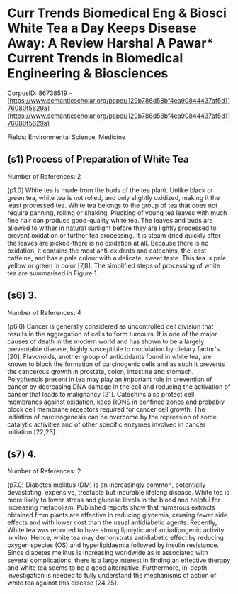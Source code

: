 # Curr Trends Biomedical Eng & Biosci White Tea a Day Keeps Disease Away: A Review Harshal A Pawar* Current Trends in Biomedical Engineering & Biosciences

CorpusID: 86738519 - [https://www.semanticscholar.org/paper/129b786d58bf4ea90844437af5d1176080f5629a](https://www.semanticscholar.org/paper/129b786d58bf4ea90844437af5d1176080f5629a)

Fields: Environmental Science, Medicine

## (s1) Process of Preparation of White Tea
Number of References: 2

(p1.0) White tea is made from the buds of the tea plant. Unlike black or green tea, white tea is not rolled, and only slightly oxidized, making it the least processed tea. White tea belongs to the group of tea that does not require panning, rolling or shaking. Plucking of young tea leaves with much fine hair can produce good-quality white tea. The leaves and buds are allowed to wither in natural sunlight before they are lightly processed to prevent oxidation or further tea processing. It is steam dried quickly after the leaves are picked-there is no oxidation at all. Because there is no oxidation, it contains the most anti-oxidants and catechins, the least caffeine, and has a pale colour with a delicate, sweet taste. This tea is pale yellow or green in color [7,8]. The simplified steps of processing of white tea are summarised in Figure 1.
## (s6) 3.
Number of References: 4

(p6.0) Cancer is generally considered as uncontrolled cell division that results in the aggregation of cells to form tumours. It is one of the major causes of death in the modern world and has shown to be a largely preventable disease, highly susceptible to modulation by dietary factor's [20]. Flavonoids, another group of antioxidants found in white tea, are known to block the formation of carcinogenic cells and as such it prevents the cancerous growth in prostate, colon, intestine and stomach. Polyphenols present in tea may play an important role in prevention of cancer by decreasing DNA damage in the cell and reducing the activation of cancer that leads to malignancy [21]. Catechins also protect cell membranes against oxidation, keep RONS in confined zones and probably block cell membrane receptors required for cancer cell growth. The initiation of carcinogenesis can be overcome by the repression of some catalytic activities and of other specific enzymes involved in cancer initiation [22,23].
## (s7) 4.
Number of References: 2

(p7.0) Diabetes mellitus (DM) is an increasingly common, potentially devastating, expensive, treatable but incurable lifelong disease. White tea is more likely to lower stress and glucose levels in the blood and helpful for increasing metabolism. Published reports show that numerous extracts obtained from plants are effective in reducing glycemia, causing fewer side effects and with lower cost than the usual antidiabetic agents. Recently, White tea was reported to have strong lipolytic and antiadipogenic activity in vitro. Hence, white tea may demonstrate antidiabetic effect by reducing oxygen species (OS) and hyperlipidaemia followed by insulin resistance. Since diabetes mellitus is increasing worldwide as is associated with several complications, there is a large interest in finding an effective therapy and white tea seems to be a good alternative. Furthermore, in-depth investigation is needed to fully understand the mechanisms of action of white tea against this disease [24,25].

